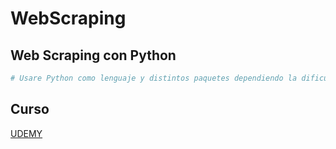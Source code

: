 # WebScraping

## Web Scraping con Python

```python
# Usare Python como lenguaje y distintos paquetes dependiendo la dificultad de la extraccion
```

## Curso
[UDEMY](https://www.udemy.com/course/curso-maestro-web-scraping)
